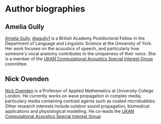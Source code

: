 # Author biographies

## Amelia Gully
[Amelia Gully](https://ameliagully.com/), [@agully1](https://github.com/agully1) is a British Academy Postdoctoral Fellow in the Department of Language and Linguistic Science at the University of York. Her work focuses on the acoustics of speech, and particularly how someone's vocal anatomy contributes to the uniqueness of their voice. She is a member of the [UKAN Computational Acoustics Special Interest Group](https://acoustics.ac.uk/sigs/computational-acoustics/) committee.



## Nick Ovenden
[Nick Ovenden](https://iris.ucl.ac.uk/iris/browse/profile?upi=NCOVE55) is a Professor of Applied Mathematics at University College London. He currently works on wave propagation in complex media, particulary media containing contrast agents such as coated microbubbles. Other research interests include outdoor sound propagation, biomedical applications and physiological modelling. He co-leads the [UKAN Computational Acoustics Special Interest Group](https://acoustics.ac.uk/sigs/computational-acoustics/) 
